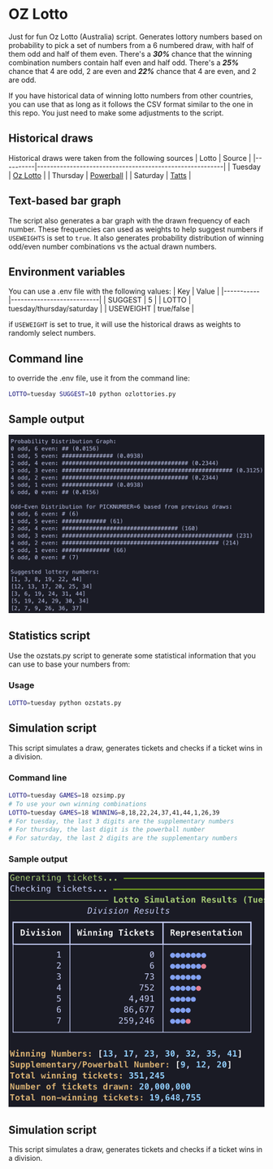 # OZ Lotto
Just for fun Oz Lotto (Australia) script. Generates lottory numbers based on probability to pick a set of numbers from a 6 numbered draw, with half of them odd and half of them even. There's a ***30%*** chance that the winning combination numbers contain half even and half odd. There's a ***25%*** chance that 4 are odd, 2 are even and ***22%*** chance that 4 are even, and 2 are odd.

If you have historical data of winning lotto numbers from other countries, you can use that as long as it follows the CSV format similar to the one in this repo. You just need to make some adjustments to the script.

## Historical draws
Historical draws were taken from the following sources
| Lotto    | Source                                                  |
|----------|---------------------------------------------------------|
| Tuesday  | [Oz Lotto](https://gnetwork.com.au/oz-lotto-results/)   |
| Thursday | [Powerball](https://gnetwork.com.au/powerball-results/) |
| Saturday | [Tatts](https://gnetwork.com.au/lotto-results/)         |

## Text-based bar graph
The script also generates a bar graph with the drawn frequency of each number. These frequencies can used as weights to help suggest numbers if ```USEWEIGHTS``` is set to ```true```. It also generates probability distribution of winning odd/even number combinations vs the actual drawn numbers.

## Environment variables
You can use a .env file with the following values:
| Key       | Value                     |
|-----------|---------------------------|
| SUGGEST   | 5                         |
| LOTTO     | tuesday/thursday/saturday |
| USEWEIGHT | true/false                |

if ```USEWEIGHT``` is set to true, it will use the historical draws as weights to randomly select numbers.

## Command line
to override the .env file, use it from the command line:
```bash
LOTTO=tuesday SUGGEST=10 python ozlottories.py
```

## Sample output
![Sample output of the script](https://raw.githubusercontent.com/111110100/ozlottopy/main/sample.png)

## Statistics script
Use the ozstats.py script to generate some statistical information that you can use to base your numbers from:

### Usage
```bash
LOTTO=tuesday python ozstats.py
```

## Simulation script
This script simulates a draw, generates tickets and checks if a ticket wins in a division.

### Command line
```bash
LOTTO=tuesday GAMES=18 ozsimp.py
# To use your own winning combinations
LOTTO=tuesday GAMES=18 WINNING=8,18,22,24,37,41,44,1,26,39
# For tuesday, the last 3 digits are the supplementary numbers
# For thursday, the last digit is the powerball number
# For saturday, the last 2 digits are the supplementary numbers
```

### Sample output
![Sample output of ozsim script](https://raw.githubusercontent.com/111110100/ozlottopy/main/ozsim_screenshot.png)

## Simulation script
This script simulates a draw, generates tickets and checks if a ticket wins in a division.